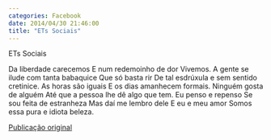```yaml
---
categories: Facebook
date: 2014/04/30 21:46:00
title: "ETs Sociais"
---
```


ETs Sociais

Da liberdade carecemos
E num redemoinho de dor
Vivemos.
A gente se ilude com tanta babaquice
Que só basta rir
De tal esdrúxula e sem sentido cretinice.
As horas são iguais
E os dias amanhecem formais.
Ninguém gosta de alguém
Até que a pessoa lhe dê algo que tem.
Eu penso e repenso
Se sou feita de estranheza
Mas daí me lembro dele
E eu e meu amor
Somos essa pura e idiota beleza.

[Publicação original](https://www.facebook.com/permalink.php?story_fbid=1418035795133451&id=1418031755133855)


